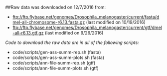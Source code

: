 ##Raw data was downloaded on 12/7/2016 from:
- ftp://ftp.flybase.net/genomes/Drosophila_melanogaster/current/fasta/dmel-all-chromosome-r6.13.fasta.gz (last modified on 10/19/2016)
- ftp://ftp.flybase.net/genomes/Drosophila_melanogaster/current/gtf/dmel-all-r6.13.gtf.gz (last modified on 9/26/2016)

*Code to download the raw data are in all of the following scripts:*
- code/scripts/gen-ass-summ-rep.sh (fasta)
- code/scripts/gen-ass-summ-plots.sh (fasta)
- code/scripts/ann-file-summ-rep.sh (gtf)
- code/scripts/ann-file-summ-plots.sh (gtf)